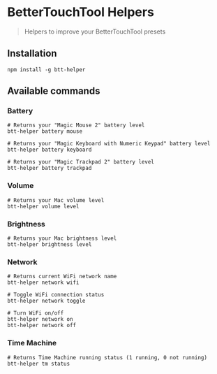 # BetterTouchTool Helpers
> Helpers to improve your BetterTouchTool presets

## Installation

```
npm install -g btt-helper
```


## Available commands

### Battery
```
# Returns your "Magic Mouse 2" battery level
btt-helper battery mouse

# Returns your "Magic Keyboard with Numeric Keypad" battery level
btt-helper battery keyboard

# Returns your "Magic Trackpad 2" battery level
btt-helper battery trackpad
```

### Volume
```
# Returns your Mac volume level
btt-helper volume level
```

### Brightness
```
# Returns your Mac brightness level
btt-helper brightness level
```

### Network
```
# Returns current WiFi network name
btt-helper network wifi

# Toggle WiFi connection status
btt-helper network toggle

# Turn WiFi on/off
btt-helper network on
btt-helper network off
```

### Time Machine
```
# Returns Time Machine running status (1 running, 0 not running)
btt-helper tm status
```